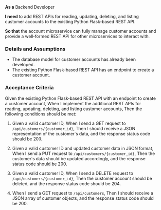 **As a** Backend Developer

**I need** to add REST APIs for reading, updating, deleting, and listing customer accounts to the existing Python Flask-based REST API.

**So that** the account microservice can fully manage customer accounts and provide a well-formed REST API for other microservices to interact with.

### Details and Assumptions
- The database model for customer accounts has already been developed.
- The existing Python Flask-based REST API has an endpoint to create a customer account.

### Acceptance Criteria
Given the existing Python Flask-based REST API with an endpoint to create a customer account,
When I implement the additional REST APIs for reading, updating, deleting, and listing customer accounts,
Then the following conditions should be met:

1. Given a valid customer ID,
   When I send a GET request to `/api/customers/{customer_id}`,
   Then I should receive a JSON representation of the customer's data, and the response status code should be 200.

2. Given a valid customer ID and updated customer data in JSON format,
   When I send a PUT request to `/api/customers/{customer_id}`,
   Then the customer's data should be updated accordingly, and the response status code should be 200.

3. Given a valid customer ID,
   When I send a DELETE request to `/api/customers/{customer_id}`,
   Then the customer account should be deleted, and the response status code should be 204.

4. When I send a GET request to `/api/customers`,
   Then I should receive a JSON array of customer objects, and the response status code should be 200.
